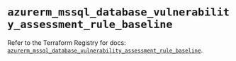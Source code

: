 # `azurerm_mssql_database_vulnerability_assessment_rule_baseline`

Refer to the Terraform Registry for docs: [`azurerm_mssql_database_vulnerability_assessment_rule_baseline`](https://registry.terraform.io/providers/hashicorp/azurerm/4.49.0/docs/resources/mssql_database_vulnerability_assessment_rule_baseline).
